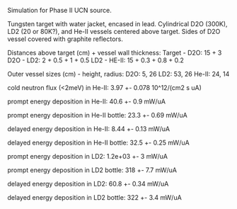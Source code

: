 Simulation for Phase II UCN source.

Tungsten target with water jacket, encased in lead.
Cylindrical D2O (300K), LD2 (20 or 80K?), and He-II vessels centered above target.
Sides of D2O vessel covered with graphite reflectors.

Distances above target (cm) + vessel wall thickness:
Target - D2O: 15 + 3
D2O - LD2: 2 + 0.5 + 1 + 0.5
LD2 - HE-II: 15 + 0.3 + 0.8 + 0.2

Outer vessel sizes (cm) - height, radius:
D2O: 5, 26
LD2: 53, 26
He-II: 24, 14

cold neutron flux (<2meV) in He-II:
3.97 +- 0.078 10^12/(cm2 s uA)

prompt energy deposition in He-II:
40.6 +- 0.9 mW/uA

prompt energy deposition in He-II bottle:
23.3 +- 0.69 mW/uA

delayed energy deposition in He-II:
8.44 +- 0.13 mW/uA

delayed energy deposition in He-II bottle:
32.5 +- 0.25 mW/uA

prompt energy deposition in LD2:
1.2e+03 +- 3 mW/uA

prompt energy deposition in LD2 bottle:
318 +- 7.7 mW/uA

delayed energy deposition in LD2:
60.8 +- 0.34 mW/uA

delayed energy deposition in LD2 bottle:
322 +- 3.4 mW/uA

